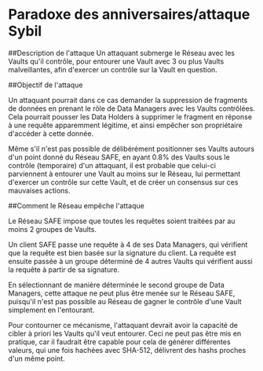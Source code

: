 # Paradoxe des anniversaires/attaque Sybil

##Description de l'attaque
Un attaquant submerge le Réseau avec les Vaults qu'il contrôle, pour entourer une Vault avec 3 ou plus Vaults malveillantes, afin d'exercer un contrôle sur la Vault en question.

##Objectif de l'attaque

Un attaquant pourrait dans ce cas demander la suppression de fragments de données en prenant le rôle de Data Managers avec les Vaults contrôlées. Cela pourrait pousser les Data Holders à supprimer le fragment en réponse à une requête apparemment légitime, et ainsi empêcher son propriétaire d'accéder à cette donnée.

Même s'il n'est pas possible de délibérément positionner ses Vaults autours d'un point donné du Réseau SAFE, en ayant 0.8% des Vaults sous le contrôle (temporaire) d'un attaquant, il est probable que celui-ci parviennent à entourer une Vault au moins sur le Réseau, lui permettant d'exercer un contrôle sur cette Vault, et de créer un consensus sur ces mauvaises actions.

##Comment le Réseau empêche l'attaque

Le Réseau SAFE impose que toutes les requêtes soient traitées par au moins 2 groupes de Vaults.

Un client SAFE passe une requête à 4 de ses Data Managers, qui vérifient que la requête est bien basée sur la signature du client. La requête est ensuite passée à un groupe déterminé de 4 autres Vaults qui vérifient aussi la requête à partir de sa signature.

En sélectionnant de manière déterminée le second groupe de Data Managers, cette attaque ne peut plus être menée sur le Réseau SAFE, puisqu'il n'est pas possible au Réseau de gagner le contrôle d'une Vault simplement en l'entourant.

Pour contourner ce mécanisme, l'attaquant devrait avoir la capacité de cibler à priori les Vaults qu'il veut entourer. Ceci ne peut pas être mis en pratique, car il faudrait être capable pour cela de générer différentes valeurs, qui une fois hachées avec SHA-512, délivrent des hashs proches d'un même point.
